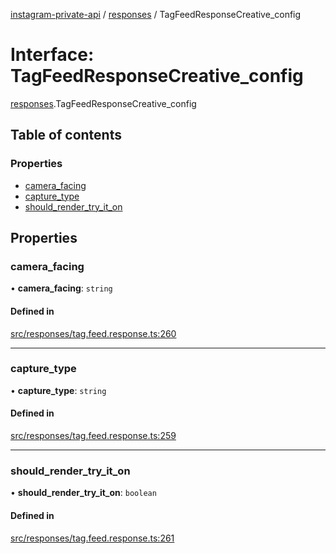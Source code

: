 [instagram-private-api](../../README.md) / [responses](../../modules/responses.md) / TagFeedResponseCreative_config

# Interface: TagFeedResponseCreative\_config

[responses](../../modules/responses.md).TagFeedResponseCreative_config

## Table of contents

### Properties

- [camera\_facing](TagFeedResponseCreative_config.md#camera_facing)
- [capture\_type](TagFeedResponseCreative_config.md#capture_type)
- [should\_render\_try\_it\_on](TagFeedResponseCreative_config.md#should_render_try_it_on)

## Properties

### camera\_facing

• **camera\_facing**: `string`

#### Defined in

[src/responses/tag.feed.response.ts:260](https://github.com/Nerixyz/instagram-private-api/blob/b3351b9/src/responses/tag.feed.response.ts#L260)

___

### capture\_type

• **capture\_type**: `string`

#### Defined in

[src/responses/tag.feed.response.ts:259](https://github.com/Nerixyz/instagram-private-api/blob/b3351b9/src/responses/tag.feed.response.ts#L259)

___

### should\_render\_try\_it\_on

• **should\_render\_try\_it\_on**: `boolean`

#### Defined in

[src/responses/tag.feed.response.ts:261](https://github.com/Nerixyz/instagram-private-api/blob/b3351b9/src/responses/tag.feed.response.ts#L261)
